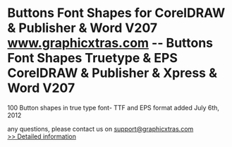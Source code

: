 # Buttons Font Shapes for CorelDRAW & Publisher & Word V207<br />www.graphicxtras.com -- Buttons Font Shapes Truetype & EPS CorelDRAW & Publisher & Xpress & Word V207

100 Button shapes in true type font- TTF and EPS format
added July 6th, 2012

any questions, please contact us on support@graphicxtras.com<br />[>> Detailed information](https://secure.shareit.com/shareit/product.html?productid=300532179&affiliateid=200057808)